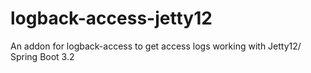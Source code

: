 # logback-access-jetty12
An addon for logback-access to get access logs working with Jetty12/ Spring Boot 3.2
